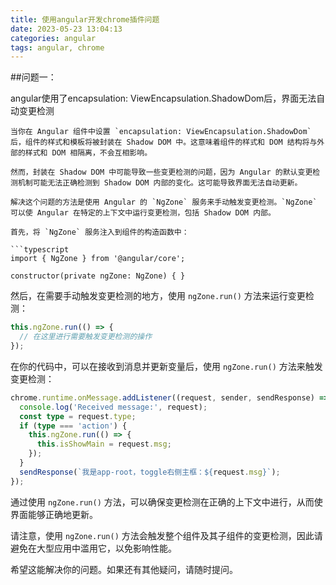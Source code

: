 ```yaml
---
title: 使用angular开发chrome插件问题
date: 2023-05-23 13:04:13
categories: angular
tags: angular, chrome
---
```


##问题一：

angular使用了encapsulation: ViewEncapsulation.ShadowDom后，界面无法自动变更检测

```text
当你在 Angular 组件中设置 `encapsulation: ViewEncapsulation.ShadowDom` 后，组件的样式和模板将被封装在 Shadow DOM 中。这意味着组件的样式和 DOM 结构将与外部的样式和 DOM 相隔离，不会互相影响。

然而，封装在 Shadow DOM 中可能导致一些变更检测的问题，因为 Angular 的默认变更检测机制可能无法正确检测到 Shadow DOM 内部的变化。这可能导致界面无法自动更新。

解决这个问题的方法是使用 Angular 的 `NgZone` 服务来手动触发变更检测。`NgZone` 可以使 Angular 在特定的上下文中运行变更检测，包括 Shadow DOM 内部。

首先，将 `NgZone` 服务注入到组件的构造函数中：

```typescript
import { NgZone } from '@angular/core';

constructor(private ngZone: NgZone) { }
```

然后，在需要手动触发变更检测的地方，使用 `ngZone.run()` 方法来运行变更检测：

```typescript
this.ngZone.run(() => {
  // 在这里进行需要触发变更检测的操作
});
```

在你的代码中，可以在接收到消息并更新变量后，使用 `ngZone.run()` 方法来触发变更检测：

```typescript
chrome.runtime.onMessage.addListener((request, sender, sendResponse) => {
  console.log('Received message:', request);
  const type = request.type;
  if (type === 'action') {
    this.ngZone.run(() => {
      this.isShowMain = request.msg;
    });
  }
  sendResponse(`我是app-root，toggle右侧主框：${request.msg}`);
});
```

通过使用 `ngZone.run()` 方法，可以确保变更检测在正确的上下文中进行，从而使界面能够正确地更新。

请注意，使用 `ngZone.run()` 方法会触发整个组件及其子组件的变更检测，因此请避免在大型应用中滥用它，以免影响性能。

希望这能解决你的问题。如果还有其他疑问，请随时提问。
```
